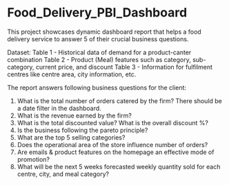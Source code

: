 # Food_Delivery_PBI_Dashboard
This project showcases dynamic dashboard report that helps a food delivery service to answer 5 of their crucial business questions.

Dataset:
Table 1 - Historical data of demand for a product-canter combination
Table 2 - Product (Meal) features such as category, sub-category, current price, and discount
Table 3 - Information for fulfilment centres like centre area, city information, etc.

The report answers following business questions for the client:
1)	What is the total number of orders catered by the firm? There should be a date filter in the dashboard.
2)	What is the revenue earned by the firm?
3)	What is the total discounted value? What is the overall discount %?
4)	Is the business following the pareto principle?
5)	What are the top 5 selling categories?
6)	Does the operational area of the store influence number of orders?
7)	Are emails & product features on the homepage an effective mode of promotion?
8)	What will be the next 5 weeks forecasted weekly quantity sold for each centre, city, and meal category?
